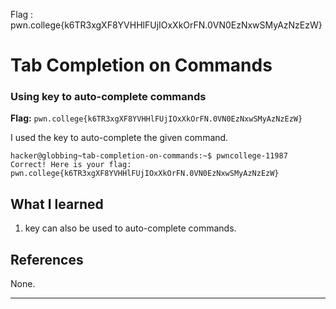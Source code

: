 Flag : pwn.college{k6TR3xgXF8YVHHlFUjIOxXkOrFN.0VN0EzNxwSMyAzNzEzW}
# Tab Completion on Commands

### Using <TAB> key to auto-complete commands

**Flag:** `pwn.college{k6TR3xgXF8YVHHlFUjIOxXkOrFN.0VN0EzNxwSMyAzNzEzW}`

I used the <TAB> key to auto-complete the given command.

```
hacker@globbing~tab-completion-on-commands:~$ pwncollege-11987
Correct! Here is your flag:
pwn.college{k6TR3xgXF8YVHHlFUjIOxXkOrFN.0VN0EzNxwSMyAzNzEzW}
```

## What I learned

1. <TAB> key can also be used to auto-complete commands.

## References

None.

---
